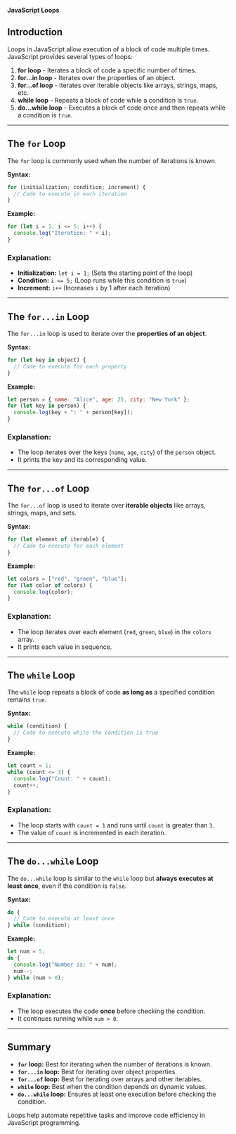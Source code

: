 **JavaScript Loops**

## Introduction

Loops in JavaScript allow execution of a block of code multiple times. JavaScript provides several types of loops:

1. **for loop** - Iterates a block of code a specific number of times.
2. **for...in loop** - Iterates over the properties of an object.
3. **for...of loop** - Iterates over iterable objects like arrays, strings, maps, etc.
4. **while loop** - Repeats a block of code while a condition is `true`.
5. **do...while loop** - Executes a block of code once and then repeats while a condition is `true`.

---

## The `for` Loop

The `for` loop is commonly used when the number of iterations is known.

**Syntax:**

```javascript
for (initialization; condition; increment) {
  // Code to execute in each iteration
}
```

**Example:**

```javascript
for (let i = 1; i <= 5; i++) {
  console.log("Iteration: " + i);
}
```

### Explanation:

- **Initialization:** `let i = 1;` (Sets the starting point of the loop)
- **Condition:** `i <= 5;` (Loop runs while this condition is `true`)
- **Increment:** `i++` (Increases `i` by 1 after each iteration)

---

## The `for...in` Loop

The `for...in` loop is used to iterate over the **properties of an object**.

**Syntax:**

```javascript
for (let key in object) {
  // Code to execute for each property
}
```

**Example:**

```javascript
let person = { name: "Alice", age: 25, city: "New York" };
for (let key in person) {
  console.log(key + ": " + person[key]);
}
```

### Explanation:

- The loop iterates over the keys (`name`, `age`, `city`) of the `person` object.
- It prints the key and its corresponding value.

---

## The `for...of` Loop

The `for...of` loop is used to iterate over **iterable objects** like arrays, strings, maps, and sets.

**Syntax:**

```javascript
for (let element of iterable) {
  // Code to execute for each element
}
```

**Example:**

```javascript
let colors = ["red", "green", "blue"];
for (let color of colors) {
  console.log(color);
}
```

### Explanation:

- The loop iterates over each element (`red`, `green`, `blue`) in the `colors` array.
- It prints each value in sequence.

---

## The `while` Loop

The `while` loop repeats a block of code **as long as** a specified condition remains `true`.

**Syntax:**

```javascript
while (condition) {
  // Code to execute while the condition is true
}
```

**Example:**

```javascript
let count = 1;
while (count <= 3) {
  console.log("Count: " + count);
  count++;
}
```

### Explanation:

- The loop starts with `count = 1` and runs until `count` is greater than `3`.
- The value of `count` is incremented in each iteration.

---

## The `do...while` Loop

The `do...while` loop is similar to the `while` loop but **always executes at least once**, even if the condition is `false`.

**Syntax:**

```javascript
do {
  // Code to execute at least once
} while (condition);
```

**Example:**

```javascript
let num = 5;
do {
  console.log("Number is: " + num);
  num--;
} while (num > 0);
```

### Explanation:

- The loop executes the code **once** before checking the condition.
- It continues running while `num > 0`.

---

## Summary

- **`for` loop:** Best for iterating when the number of iterations is known.
- **`for...in` loop:** Best for iterating over object properties.
- **`for...of` loop:** Best for iterating over arrays and other iterables.
- **`while` loop:** Best when the condition depends on dynamic values.
- **`do...while` loop:** Ensures at least one execution before checking the condition.

Loops help automate repetitive tasks and improve code efficiency in JavaScript programming.

